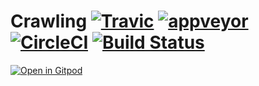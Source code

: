 # Crawling    [![Travic](https://travis-ci.org/epitaph-04/Crawling.svg?branch=master&label=travis)](https://travis-ci.org/epitaph-04/Crawling)		[![appveyor](https://ci.appveyor.com/api/projects/status/lrt33m4tl8sfyyx2/branch/master?svg=true&label=appveyor)](https://ci.appveyor.com/project/epitaph-04/crawling/branch/master)   [![CircleCI](https://circleci.com/gh/epitaph-04/Crawling.svg?style=shield)](https://circleci.com/gh/epitaph-04/Crawling)   [![Build Status](https://dev.azure.com/smmahbubhassan/Crawling/_apis/build/status/epitaph-04.Crawling?branchName=master)](https://dev.azure.com/smmahbubhassan/Crawling/_build/latest?definitionId=1?branchName=master)




[![Open in Gitpod](https://gitpod.io/button/open-in-gitpod.svg)](https://gitpod.io/#https://github.com/epitaph-04/Crawling)
